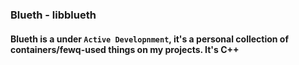 ### Blueth - libblueth
#### Blueth is a under `Active Developnment`, it's a personal collection of containers/fewq-used things on my projects. It's C++
